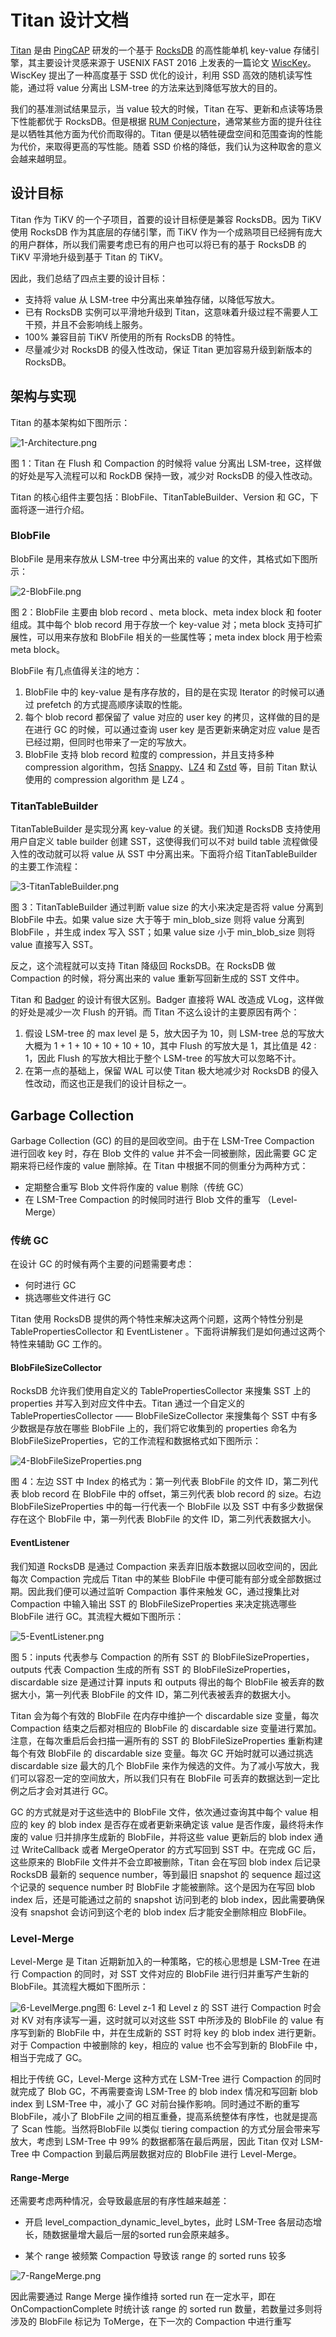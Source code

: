 # Titan 设计文档

[Titan](https://github.com/pingcap/rocksdb/tree/titan-5.15) 是由 [PingCAP](https://pingcap.com/) 研发的一个基于 [RocksDB](https://github.com/facebook/rocksdb) 的高性能单机 key-value 存储引擎，其主要设计灵感来源于 USENIX FAST 2016 上发表的一篇论文 [WiscKey](https://www.usenix.org/system/files/conference/fast16/fast16-papers-lu.pdf)。WiscKey 提出了一种高度基于 SSD 优化的设计，利用 SSD 高效的随机读写性能，通过将 value 分离出 LSM-tree 的方法来达到降低写放大的目的。

我们的基准测试结果显示，当 value 较大的时候，Titan 在写、更新和点读等场景下性能都优于 RocksDB。但是根据 [RUM Conjecture](http://daslab.seas.harvard.edu/rum-conjecture/)，通常某些方面的提升往往是以牺牲其他方面为代价而取得的。Titan 便是以牺牲硬盘空间和范围查询的性能为代价，来取得更高的写性能。随着 SSD 价格的降低，我们认为这种取舍的意义会越来越明显。

## 设计目标

Titan 作为 TiKV 的一个子项目，首要的设计目标便是兼容 RocksDB。因为 TiKV 使用 RocksDB 作为其底层的存储引擎，而 TiKV 作为一个成熟项目已经拥有庞大的用户群体，所以我们需要考虑已有的用户也可以将已有的基于 RocksDB 的 TiKV 平滑地升级到基于 Titan 的 TiKV。

因此，我们总结了四点主要的设计目标：

- 支持将 value 从 LSM-tree 中分离出来单独存储，以降低写放大。
- 已有 RocksDB 实例可以平滑地升级到 Titan，这意味着升级过程不需要人工干预，并且不会影响线上服务。
- 100% 兼容目前 TiKV 所使用的所有 RocksDB 的特性。
- 尽量减少对 RocksDB 的侵入性改动，保证 Titan 更加容易升级到新版本的 RocksDB。

## 架构与实现

Titan 的基本架构如下图所示：

![1-Architecture.png](/media/titan/titan-1.png)

图 1：Titan 在 Flush 和 Compaction 的时候将 value 分离出 LSM-tree，这样做的好处是写入流程可以和 RockDB 保持一致，减少对 RocksDB 的侵入性改动。

Titan 的核心组件主要包括：BlobFile、TitanTableBuilder、Version 和 GC，下面将逐一进行介绍。

### BlobFile

BlobFile 是用来存放从 LSM-tree 中分离出来的 value 的文件，其格式如下图所示：

![2-BlobFile.png](/media/titan/titan-2.png)

图 2：BlobFile 主要由 blob record 、meta block、meta index block 和 footer 组成。其中每个 blob record 用于存放一个 key-value 对；meta block 支持可扩展性，可以用来存放和 BlobFile 相关的一些属性等；meta index block 用于检索 meta block。

BlobFile 有几点值得关注的地方：

1. BlobFile 中的 key-value 是有序存放的，目的是在实现 Iterator 的时候可以通过 prefetch 的方式提高顺序读取的性能。
2. 每个 blob record 都保留了 value 对应的 user key 的拷贝，这样做的目的是在进行 GC 的时候，可以通过查询 user key 是否更新来确定对应 value 是否已经过期，但同时也带来了一定的写放大。
3. BlobFile 支持 blob record 粒度的 compression，并且支持多种 compression algorithm，包括 [Snappy](https://github.com/google/snappy)、[LZ4](https://github.com/lz4/lz4) 和 [Zstd](https://github.com/facebook/zstd) 等，目前 Titan 默认使用的 compression algorithm 是 LZ4 。

### TitanTableBuilder

TitanTableBuilder 是实现分离 key-value 的关键。我们知道 RocksDB 支持使用用户自定义 table builder 创建 SST，这使得我们可以不对 build table 流程做侵入性的改动就可以将 value 从 SST 中分离出来。下面将介绍 TitanTableBuilder 的主要工作流程：

![3-TitanTableBuilder.png](/media/titan/titan-3.png)

图 3：TitanTableBuilder 通过判断 value size 的大小来决定是否将 value 分离到 BlobFile 中去。如果 value size 大于等于 min_blob_size 则将 value 分离到 BlobFile ，并生成 index 写入 SST；如果 value size 小于 min_blob_size 则将 value 直接写入 SST。

反之，这个流程就可以支持 Titan 降级回 RocksDB。在 RocksDB 做 Compaction 的时候，将分离出来的 value 重新写回新生成的 SST 文件中。

Titan 和 [Badger](https://github.com/dgraph-io/badger) 的设计有很大区别。Badger 直接将 WAL 改造成 VLog，这样做的好处是减少一次 Flush 的开销。而 Titan 不这么设计的主要原因有两个：

1. 假设 LSM-tree 的 max level 是 5，放大因子为 10，则 LSM-tree 总的写放大大概为 1 + 1 + 10 + 10 + 10 + 10，其中 Flush 的写放大是 1，其比值是 42 : 1，因此 Flush 的写放大相比于整个 LSM-tree 的写放大可以忽略不计。
2. 在第一点的基础上，保留 WAL 可以使 Titan 极大地减少对 RocksDB 的侵入性改动，而这也正是我们的设计目标之一。

## Garbage Collection

Garbage Collection (GC) 的目的是回收空间。由于在 LSM-Tree Compaction 进行回收 key 时，存在 Blob 文件的 value 并不会一同被删除，因此需要 GC 定期来将已经作废的 value 删除掉。在 Titan 中根据不同的侧重分为两种方式：

- 定期整合重写 Blob 文件将作废的 value 剔除（传统 GC）
- 在 LSM-Tree Compaction 的时候同时进行 Blob 文件的重写 （Level-Merge）

### 传统 GC

在设计 GC 的时候有两个主要的问题需要考虑：

- 何时进行 GC
- 挑选哪些文件进行 GC

Titan 使用 RocksDB 提供的两个特性来解决这两个问题，这两个特性分别是 TablePropertiesCollector 和 EventListener 。下面将讲解我们是如何通过这两个特性来辅助 GC 工作的。

#### BlobFileSizeCollector

RocksDB 允许我们使用自定义的 TablePropertiesCollector 来搜集 SST 上的 properties 并写入到对应文件中去。Titan 通过一个自定义的 TablePropertiesCollector —— BlobFileSizeCollector 来搜集每个 SST 中有多少数据是存放在哪些 BlobFile 上的，我们将它收集到的 properties 命名为 BlobFileSizeProperties，它的工作流程和数据格式如下图所示：

![4-BlobFileSizeProperties.png](/media/titan/titan-4.png)

图 4：左边 SST 中 Index 的格式为：第一列代表 BlobFile 的文件 ID，第二列代表 blob record 在 BlobFile 中的 offset，第三列代表 blob record 的 size。右边 BlobFileSizeProperties 中的每一行代表一个 BlobFile 以及 SST 中有多少数据保存在这个 BlobFile 中，第一列代表 BlobFile 的文件 ID，第二列代表数据大小。

#### EventListener

我们知道 RocksDB 是通过 Compaction 来丢弃旧版本数据以回收空间的，因此每次 Compaction 完成后 Titan 中的某些 BlobFile 中便可能有部分或全部数据过期。因此我们便可以通过监听 Compaction 事件来触发 GC，通过搜集比对 Compaction 中输入输出 SST 的 BlobFileSizeProperties 来决定挑选哪些 BlobFile 进行 GC。其流程大概如下图所示：

![5-EventListener.png](/media/titan/titan-5.png)

图 5：inputs 代表参与 Compaction 的所有 SST 的 BlobFileSizeProperties，outputs 代表 Compaction 生成的所有 SST 的 BlobFileSizeProperties，discardable size 是通过计算 inputs 和 outputs 得出的每个 BlobFile 被丢弃的数据大小，第一列代表 BlobFile 的文件 ID，第二列代表被丢弃的数据大小。

Titan 会为每个有效的 BlobFile 在内存中维护一个 discardable size 变量，每次 Compaction 结束之后都对相应的 BlobFile 的 discardable size 变量进行累加。注意，在每次重启后会扫描一遍所有的 SST 的 BlobFileSizeProperties 重新构建每个有效 BlobFile 的 discardable size 变量。每次 GC 开始时就可以通过挑选 discardable size 最大的几个 BlobFile 来作为候选的文件。为了减小写放大，我们可以容忍一定的空间放大，所以我们只有在 BlobFile 可丢弃的数据达到一定比例之后才会对其进行 GC。

GC 的方式就是对于这些选中的 BlobFile 文件，依次通过查询其中每个 value 相应的 key 的 blob index 是否存在或者更新来确定该 value 是否作废，最终将未作废的 value 归并排序生成新的 BlobFile，并将这些 value 更新后的 blob index 通过 WriteCallback 或者 MergeOperator 的方式写回到 SST 中。在完成 GC 后，这些原来的 BlobFile 文件并不会立即被删除，Titan 会在写回 blob index 后记录 RocksDB 最新的 sequence number，等到最旧 snapshot 的 sequence 超过这个记录的 sequence number 时 BlobFile 才能被删除。这个是因为在写回 blob index 后，还是可能通过之前的 snapshot 访问到老的 blob index，因此需要确保没有 snapshot 会访问到这个老的 blob index 后才能安全删除相应 BlobFile。

### Level-Merge

Level-Merge 是 Titan 近期新加入的一种策略，它的核心思想是 LSM-Tree 在进行 Compaction 的同时，对 SST 文件对应的 BlobFile 进行归并重写产生新的 BlobFile。其流程大概如下图所示： 

![6-LevelMerge.png](/media/titan/titan-6.png)图 6: Level z-1 和 Level z 的 SST 进行 Compaction 时会对 KV 对有序读写一遍，这时就可以对这些 SST 中所涉及的 BlobFile 的 value 有序写到新的 BlobFile 中，并在生成新的 SST 时将 key 的 blob index 进行更新。对于 Compaction 中被删除的 key，相应的 value 也不会写到新的 BlobFile 中，相当于完成了 GC。

相比于传统 GC，Level-Merge 这种方式在 LSM-Tree 进行 Compaction 的同时就完成了 Blob GC，不再需要查询 LSM-Tree 的 blob index 情况和写回新 blob index 到 LSM-Tree 中，减小了 GC 对前台操作影响。同时通过不断的重写 BlobFile，减小了 BlobFile 之间的相互重叠，提高系统整体有序性，也就是提高了 Scan 性能。当然将BlobFile 以类似 tiering compaction 的方式分层会带来写放大，考虑到 LSM-Tree 中 99% 的数据都落在最后两层，因此 Titan 仅对 LSM-Tree 中 Compaction 到最后两层数据对应的 BlobFile 进行 Level-Merge。

#### Range-Merge

还需要考虑两种情况，会导致最底层的有序性越来越差：

- 开启 level_compaction_dynamic_level_bytes，此时  LSM-Tree 各层动态增长，随数据量增大最后一层的sorted run会原来越多。

- 某个 range 被频繁 Compaction 导致该 range 的 sorted runs 较多 

![7-RangeMerge.png](/media/titan/titan-7.png)

因此需要通过 Range Merge 操作维持 sorted run 在一定水平，即在 OnCompactionComplete 时统计该 range 的 sorted run 数量，若数量过多则将涉及的 BlobFile 标记为 ToMerge，在下一次的 Compaction 中进行重写
